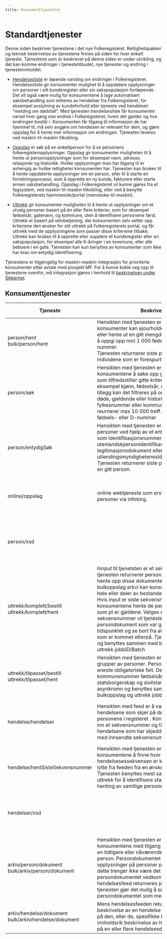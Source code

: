 ```yaml
---
title: Konsumenttjenester
---
```

# Standardtjenester
Denne siden beskriver tjenestene i det nye Folkeregisteret. 
Rettighetspakker og teknisk beskrivelse av tjenestene finnes på siden for hver enkelt tjeneste. Tjenestene som er beskrevet på denne siden er under utvikling, og det kan komme endringer i tjenestetilbudet, nye tjenester og endring i tjenesteinnholdet.

* [Hendelsesliste](../hendelsesliste) er løpende varsling om endringer i Folkeregisteret. Hendelsesliste gir konsumenter mulighet til å oppdatere opplysninger om personer i sitt kunderegister eller sin sakspopulasjon fortløpende. Det vil også være mulig for konsumentene å lage automatisert saksbehandling som initieres av hendelser fra Folkeregisteret, for eksempel avslutning av kundeforhold eller tjeneste ved hendelsen "melding om dødsfall". 
Med tjenesten hendelsesliste får konsumenter varsel hver gang noe endres i Folkeregisteret, hvem det gjelder og hva endringen består i.  Konsumenten får tilgang til informasjon de har hjemmel til, må selv avgjøre om hendelsen er relevant for dem, og gjøre oppslag for å hente mer informasjon om endringen. Tjenesten leveres ved maskin-til-maskin tilkobling. 

* [Oppslag](../oppslag) er søk på en enkeltperson for å se personens folkeregisteropplysninger. Oppslag gir konsumenter muligheten til å hente ut personopplysninger som for eksempel navn, adresse, relasjoner og historikk. Hvilke opplysninger man har tilgang til er avhengig av hvilke rettigheter konsumenten har. Tjenesten kan brukes til å hente oppdaterte opplysninger om en person, eller til å starte en forretningsprosess, som å opprette en ny kunde, fakturere eller starte annen saksbehandling. 
	Oppslag i Folkeregisteret vil kunne gjøres fra et fagsystem, ved maskin-til-maskin tilkobling, eller ved å benytte Folkeregisterets hjemmeside/portal (menneske-til-maskin). 

* [Uttrekk](../uttrekk) gir konsumenter muligheten til å hente ut opplysninger om et utvalg personer basert på én eller flere kriterier, som for eksempel fødselsår, gatenavn, og kommune, uten å identifisere personene først. Uttrekk er basert på selvbetjening, der konsumenten selv setter opp kriteriene den ønsker for sitt uttrekk på Folkeregisterets portal, og får uttrekk  med de opplysningene som passer disse kriteriene tilbake.
Uttrekk kan brukes til å opprette eller supplere et kunderegister eller en sakspopulasjon, for eksempel alle 6-åringer i en kommune, eller alle beboere i en gate. Tjenesten kan kun benyttes av konsumenter som ikke har krav om entydig identifisering.

Tjenestene er tilgjengelig for maskin-maskin-integrasjon for prioriterte konsumenter etter avtale med prosjekt MF. For å kunne koble seg opp til tjenestene ovenfor, må integrasjon gjøres i henhold til [beskrivelsen under Sikkerhet](../sikkerhet).



## Konsumenttjenester
| Tjeneste | Beskrivelse | Tilgjengelig i rettighetspakker | 
|----------|-----------------------------------------------|--------|
| person/hent <br> bulk/person/hent |Hensikten med tjenesten er å tillate at konsumenter kan ajourholde sitt kunderegister eller hente ut en gitt mengde med personer. Ved å oppgi opp mot 1 000 fødsels- eller D-nummer. <br> Tjenesten returnerer siste persondokument for individene som er forespurt. | Offentlig med hjemmel, <br> Offentlig uten hjemmel, <br> Bank-og-Finans     |
|person/søk | Hensikten med tjenesten er å tillate konsumentene å søke opp grupper av personer som tilfredsstiller gitte kriterier. Kriteriene er for eksempel kjønn, fødselsår, navn, adresse. I tillegg kan det filtreres på om man skal inkludere døde, gjeldende eller historiske opplysninger, fylkesnummer eller kommunenummer. Tjenesten reurnerer max 10 000 treff. Tjenesten returnerer fødsels- eller D-nummer |Offentlig med hjemmel, <br>Offentlig uten hjemmel, <br>Bank og Finans |
|person/entydigSøk|Hensikten med tjenesten er å tillate søk på personer ved hjelp av et entyidge opplysninger som identifikasjonsnummer, utenlandskpersonidentifikasjon, legitimasjonsdokument eller utlendingsmyndighetenesIdentifikasjonsnummer. Tjenesten returnerer siste persondokument for en gitt person. |Offentlig med hjemmel, <br>Offentlig uten hjemmel, <br>Bank og Finans, <br>Presse, <br>Private foretak|
|online/oppslag|online webtjeneste som erstatter dagens søk på personer via infotorg.| Offentlig med hjemmel, <br>Offentlig uten hjemmel, <br>Bank og Finans, <br>Presse, <br>Private foretak |
|person/xsd |  | Offentlig med hjemmel, <br>Offentlig uten hjemmel, <br>Bank og Finans, <br>Presse, <br>Private foretak |
|uttrekk/komplett/bestill <br> uttrekk/komplett/hent |Innput til tjenetsten er et sekvensnummer og tjenesten returnerer persondokumenter. Ved å hente opp disse dokumentene gjennom bulkoppslag arkvi kan konsumentene hente ut hele eller deler av bestanden i folkeregisteret. Hvis input er siste sekvensnummer vil konsumentene hente de persondokumentene som pt er gjeldene.  Velges et lavere sekvensnummer vil tjenesten hente alle persondokument som var gjeldende på dette tidspunktet og se bort fra alle persondokument som er kommet etterpå. Tjenesten er asynkron og benyttes sammen med bulkoppslag og uttrekk jobbID/Batch| Offentlig med hjemmel |
|uttrekk/tilpasset/bestill <br> uttrekk/tilpasset/hent |Hensikten med tjenesten er å tillate søk på grupper av personer. Personstaustyper er eneste obligatoriske felt. Det kan også søler å kommunenummer fødselsår, dødsår, kjønn, statsborgerskap og sivilstandstype.  Tjenesten er asynkromn og benyttes sammen med bulkoppslag og uttrekk jobbID/batch| Offentlig med hjemmel, <br> Offentlig uten hjemmel |
|hendelse/hendelser|Hensikten med feed er å varsle om de hendelsene som skjer på de forskjellige personene i registeret . Konsumentene sender inn et sekvensnummer og får returnert alle hendelsene som har skjedd i registeret fra og med innsendte sekvensnummer.| Offentlig med hjemmel, <br>Offentlig uten hjemmel, <br>Bank og Finans, <br>Presse, <br>Private foretak |
|hendelse/hentSisteSekvensnummer|Hensikten med tjenesten er å gjøre det mulig for konsumentene å finne hvor langt hendelsesessekvensen er kommet slik at de kan lytte fra feeden fra en ønsket tidspunkt. Tjenesten benyttes mest sammen med  komplett uttrekk for å identifisere starttidspunkt for henting av samtlige personer i et testmiljø.| Offentlig med hjemmel, <br>Offentlig uten hjemmel, <br>Bank og Finans, <br>Presse, <br>Private foretak |
|hendelser/xsd||Offentlig med hjemmel, <br>Offentlig uten hjemmel, <br>Bank og Finans, <br>Presse, <br>Private foretak|
|arkiv/person/dokument <br> bulk/arkiv/person/dokument |Hensikten med tjenesten er å tillate konsumentene med tilgang til tjenesten søke på en tidligere eller nåværende tilstand for en gitt person. Persondokumentet inneholder komplette opplysninger på personer på et tidspunkt, men dette trenger ikke være det siste persondokumentet vedkommende har. Fra hendelsesfeed returneres persondokumentet og tjenesten gjør det mulig å søke opp persondokumentet som medførte hendelsen.|Offentlig med hjemmel|
|arkiv/hendelse/dokument <br> bulk/arkiv/hendelse/dokument|Mens hendelsesfeeden returnerer en tynn beskrivelse av en hendelse returnerer oppslag på den, eller de, spesifikke hendelsen en mer innholdsrik beskrivelse av hendelsen. Tillater søk på en eller flere hendelsesdokument.|Offentlig med hjemmel|






